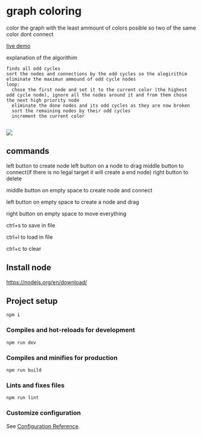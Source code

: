 # graph coloring

color the graph with the least ammount of colors posible so two of the same color dont connect

[live demo](https://thiago099.github.io/graph-coloring/)

explanation of the algorithim
```
finds all odd cycles
sort the nodes and connections by the odd cycles so the alogirithim eliminate the maximun ammound of odd cycle nodes
loop:
  chose the first node and set it to the current color (the highest odd cycle node), ignore all the nodes around it and from them chose the next high priority node
  eliminate the done nodes and its odd cycles as they are now broken
  sort the remaining nodes by their odd cycles
  increment the current color
  
```

![](https://i.imgur.com/OkpcM09.png)

## commands

left button to create node
left button on a node to drag
middle button to connect(if there is no legal target it will create a end node)
right button to delete

middle button on empty space to create node and connect

left button on empty space to create a node and drag

right button on empty space to move everything

ctrl+s to save in file 

ctrl+l to load in file

ctrl+c to clear

## Install node
https://nodejs.org/en/download/

## Project setup
```
npm i
```

### Compiles and hot-reloads for development
```
npm run dev
```

### Compiles and minifies for production
```
npm run build
```

### Lints and fixes files
```
npm run lint
```

### Customize configuration
See [Configuration Reference](https://cli.vuejs.org/config/).
